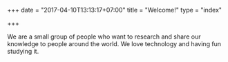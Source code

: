 +++
date = "2017-04-10T13:13:17+07:00"
title = "Welcome!"
type = "index"

+++

We are a small group of people who want to research and share our
knowledge to people around the world. We love technology and having
fun studying it.
